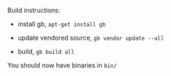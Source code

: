 
Build instructions:

- install gb, `apt-get install gb`

- update vendored source, `gb vendor update --all`

- build, `gb build all`

You should now have binaries in `bin/`

